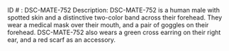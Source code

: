 ID # : DSC-MATE-752
Description: DSC-MATE-752 is a human male with spotted skin and a distinctive two-color band across their forehead. They wear a medical mask over their mouth, and a pair of goggles on their forehead. DSC-MATE-752 also wears a green cross earring on their right ear, and a red scarf as an accessory.